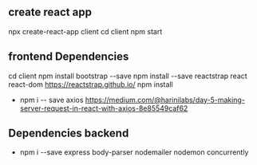 ## create react app
npx create-react-app client
cd client
npm start

## frontend Dependencies
cd client
npm install bootstrap --save
npm install --save reactstrap react react-dom
https://reactstrap.github.io/
npm install

- npm i -- save axios
https://medium.com/@harinilabs/day-5-making-server-request-in-react-with-axios-8e85549caf62

## Dependencies backend
- npm i --save express body-parser nodemailer nodemon concurrently
